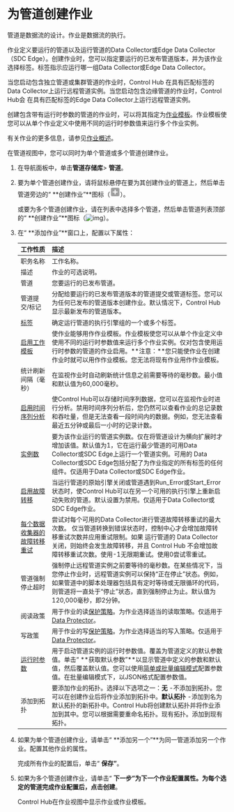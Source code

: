 # 为管道创建作业

管道是数据流的设计。作业是数据流的执行。

作业定义要运行的管道以及运行管道的Data Collector或Edge Data Collector（SDC Edge）。创建作业时，您可以指定要运行的已发布管道版本，并为该作业选择标签。标签指示应运行哪一组Data Collector或Edge Data Collector。

当您启动包含独立管道或集群管道的作业时，Control Hub 在具有匹配标签的Data Collector上运行远程管道实例。当您启动包含边缘管道的作业时，Control Hub会 在具有匹配标签的Edge Data Collector上运行远程管道实例。

创建包含带有运行时参数的管道的作业时，可以将其指定为[作业模板](https://streamsets.com/documentation/controlhub/latest/help/controlhub/UserGuide/Jobs/JobTemplates.html#concept_bkh_nzb_4fb)。作业模板使您可以从单个作业定义中使用不同的运行时参数值来运行多个作业实例。

有关作业的更多信息，请参见[作业概述](https://streamsets.com/documentation/controlhub/latest/help/controlhub/UserGuide/Jobs/Jobs.html#concept_omz_yn1_4w)。

在管道视图中，您可以同时为单个管道或多个管道创建作业。

1. 在导航面板中，单击**管道存储库**> **管道**。

2. 要为单个管道创建作业，请将鼠标悬停在要为其创建作业的管道上，然后单击管道旁边的“ **创建作业”**图标（![img](imgs/icon_CreateJob-20200310104649914.png)）。

   或要为多个管道创建作业，请在列表中选择多个管道，然后单击管道列表顶部的“ **创建作业”**图标（![img](https://streamsets.com/documentation/controlhub/latest/help/controlhub/UserGuide/Graphic/icon_CreateJob.png)）。

3. 在“ **添加作业”**窗口上，配置以下属性：

   | 工作性质                                                     | 描述                                                         |
   | :----------------------------------------------------------- | :----------------------------------------------------------- |
   | 职务名称                                                     | 工作名称。                                                   |
   | 描述                                                         | 作业的可选说明。                                             |
   | 管道                                                         | 您要运行的已发布管道。                                       |
   | 管道提交/标记                                                | 分配给要运行的已发布管道版本的管道提交或管道标签。您可以为任何已发布的管道版本创建作业。默认情况下，Control Hub显示最新发布的管道版本。 |
   | [标签](https://streamsets.com/documentation/controlhub/latest/help/controlhub/UserGuide/Labels/Labels.html#concept_lxv_zhf_gw) | 确定运行管道的执行引擎组的一个或多个标签。                   |
   | [启用工作模板](https://streamsets.com/documentation/controlhub/latest/help/controlhub/UserGuide/Jobs/JobTemplates.html#concept_bkh_nzb_4fb) | 使作业能够用作作业模板。作业模板使您可以从单个作业定义中使用不同的运行时参数值来运行多个作业实例。仅对包含使用运行时参数的管道的作业启用。**注意：**您只能使作业在创建作业时就可以用作作业模板。您无法将现有作业用作作业模板。 |
   | 统计刷新间隔（毫秒）                                         | 在监视作业时自动刷新统计信息之前需要等待的毫秒数。最小值和默认值为60,000毫秒。 |
   | [启用时间序列分析](https://streamsets.com/documentation/controlhub/latest/help/controlhub/UserGuide/Jobs/Jobs-Monitoring.html#concept_b2z_hzn_3db) | 使Control Hub可以存储时间序列数据，您可以在监视作业时进行分析。禁用时间序列分析后，您仍然可以查看作业的总记录数和吞吐量，但是无法查看一段时间内的数据。例如，您无法查看最近五分钟或最后一小时的记录计数。 |
   | [实例数](https://streamsets.com/documentation/controlhub/latest/help/controlhub/UserGuide/Jobs/Jobs-PipelineInstances.html#concept_abz_mkl_rz) | 要为该作业运行的管道实例数。仅在将管道设计为横向扩展时才增加该值。默认值为1，它在运行最少管道的可用Data Collector或SDC Edge上运行一个管道实例。可用的 Data Collector或SDC Edge包括分配了为作业指定的所有标签的任何组件。仅适用于Data Collector或SDC Edge作业。 |
   | [启用故障转移](https://streamsets.com/documentation/controlhub/latest/help/controlhub/UserGuide/Jobs/PipelineFailover.html#concept_oht_krp_qz) | 当运行管道的原始引擎关闭或管道遇到Run_Error或Start_Error状态时，使Control Hub可以在另一个可用的执行引擎上重新启动失败的管道。默认设置为禁用。仅适用于Data Collector或SDC Edge作业。 |
   | [每个数据收集器的故障转移重试](https://streamsets.com/documentation/controlhub/latest/help/controlhub/UserGuide/Jobs/PipelineFailover.html#concept_i1l_4vj_jfb) | 尝试对每个可用的Data Collector进行管道故障转移重试的最大次数。 仅当管道转换到错误状态时，控制中心才会增加故障转移重试次数并应用重试限制。如果 运行管道的 Data Collector关闭，则始终会发生故障转移，并且 Control Hub 不会增加故障转移重试次数。使用-1无限期重试。使用0尝试零重试。 |
   | 管道强制停止超时                                             | 强制停止远程管道实例之前要等待的毫秒数。在某些情况下，当您停止作业时，远程管道实例可以保持“正在停止”状态。例如，如果管道中的脚本处理器包括具有定时等待或无限循环的代码，则管道将一直处于“停止”状态，直到强制停止为止。默认值为120,000毫秒，即2分钟。 |
   | 阅读政策                                                     | 用于作业的读[保护策略](https://streamsets.com/documentation/controlhub/latest/help/controlhub/UserGuide/ProtectionPolicies/ProtectionPolicies-Overview.html#concept_dgd_ghb_v2b)。为作业选择适当的读取策略。仅适用于[Data Protector](https://streamsets.com/documentation/controlhub/latest/help/controlhub/UserGuide/DataProtector/DataProtector-Overview.html#concept_ws1_w2b_v2b)。 |
   | 写政策                                                       | 用于作业的写[保护策略](https://streamsets.com/documentation/controlhub/latest/help/controlhub/UserGuide/ProtectionPolicies/ProtectionPolicies-Overview.html#concept_dgd_ghb_v2b)。为作业选择适当的写入策略。仅适用于[Data Protector](https://streamsets.com/documentation/controlhub/latest/help/controlhub/UserGuide/DataProtector/DataProtector-Overview.html#concept_ws1_w2b_v2b)。 |
   | [运行时参数](https://streamsets.com/documentation/controlhub/latest/help/controlhub/UserGuide/Jobs/RuntimeParameters.html#concept_dwq_33w_vz) | 用于启动管道实例的运行时参数值。覆盖为管道定义的默认参数值。单击“ **获取默认参数”**以显示管道中定义的参数和默认值，然后覆盖默认值。您可以使用[简单或批量编辑模式](https://streamsets.com/documentation/controlhub/latest/help/datacollector/UserGuide/Pipeline_Configuration/SimpleBulkEdit.html#concept_alb_b3y_cbb)配置参数值。在批量编辑模式下，以JSON格式配置参数值。 |
   | 添加到拓扑                                                   | 要添加作业的拓扑。选择以下选项之一：**无** -不添加到拓扑。您可以在创建作业后将作业添加到拓扑中。**默认拓扑** -添加到名为默认拓扑的新拓扑中。Control Hub将创建默认拓扑并将作业添加到其中。您可以根据需要重命名拓扑。现有拓扑。添加到现有拓扑。 |

4. 如果为单个管道创建作业，请单击“ **添加另一个”**为同一管道添加另一个作业。配置其他作业的属性。

   完成所有作业的配置后，单击“ **保存”**。

5. 如果为多个管道创建作业，请单击“ **下一步”**为下一个作业配置属性。为每个选定的管道完成作业配置后，点击**创建**。

   Control Hub在作业视图中显示作业或作业模板。